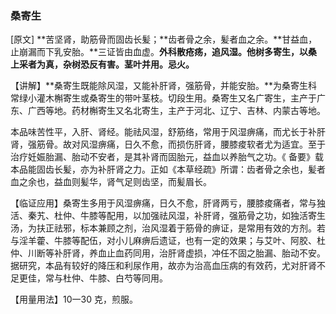 ### **桑寄生**

[原文] **苦坚肾，助筋骨而固齿长髪；**齿者骨之余，髪者血之余。**甘益血，止崩漏而下乳安胎。**三证皆由血虚。**外科散疮疡，追风湿。他树多寄生，以桑上采者为真，杂树恐反有害。茎叶并用。忌火。**

【讲解】**桑寄生既能除风湿，又能补肝肾，强筋骨，并能安胎。**为桑寄生科常绿小灌木槲寄生或桑寄生的带叶茎枝。切段生用。桑寄生又名广寄生，主产于广东、广西等地。药材槲寄生又名北寄生，主产于河北、辽宁、吉林、内蒙古等地。

本品味苦性平，入肝、肾经。能祛风湿，舒筋络，常用于风湿痹痛，而尤长于补肝肾，强筋骨。故对风湿痹痛，日久不愈，而损伤肝肾，腰膝痠软者尤为适宜。至于治疗妊娠胎漏、胎动不安者，是其补肾而固胎元，益血以养胎气之功。《 备要》载本品能固齿长髪，亦为补肝肾之力。正如《本草经疏》所谓：齿者骨之余也，髪者血之余也，益血则髪华，肾气足则齿坚，而髪眉长。

【临证应用】桑寄生多用于风湿痹痛，日久不愈，肝肾两亏，腰膝痠痛者，常与独活、秦艽、杜仲、牛膝等配用，以加强祛风湿，补肝肾，强筋骨之功，如独活寄生汤，为扶正祛邪，标本兼顾之剂，治风湿着于筋骨的痹证，是常用有效的方剂。若与淫羊藿、牛膝等配伍，对小儿麻痹后遗证，也有一定的效果；与艾叶、阿胶、杜仲、川断等补肝肾，养血止血药同用，治肝肾虚损，冲任不固之胎漏、胎动不安。据研究，本品有较好的降压和利尿作用，故亦为治高血压病的有效药，尤对肝肾不足更佳，常与杜仲、牛膝、白芍等同用。

【用量用法】10一30 克，煎服。

